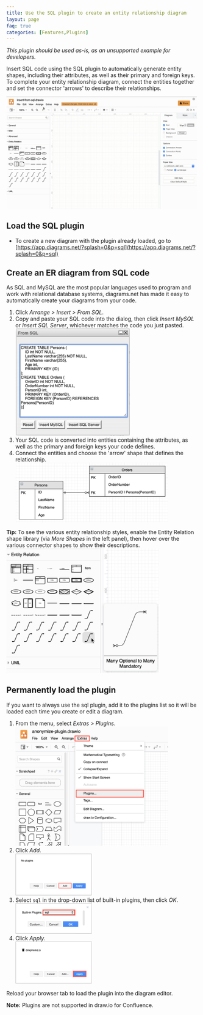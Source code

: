 ```yaml
---
title: Use the SQL plugin to create an entity relationship diagram
layout: page
faq: true
categories: [Features,Plugins]
---
```


_This plugin should be used as-is, as an unsupported example for developers._

Insert SQL code  using the SQL plugin to automatically generate entity shapes, including their attributes, as well as their primary and foreign keys. To complete your entity relationship diagram, connect the entities together and set the connector 'arrows' to describe their relationships.

<img src="/assets/img/blog/sql-plugin-insert.gif" style="width=100%;max-width:500px;height:auto;" alt="Insert SQL code to create your ER diagram automatically using the SQL plugin at diagrams.net">

## Load the SQL plugin

* To create a new diagram with the plugin already loaded, go to [https://app.diagrams.net/?splash=0&p=sql](https://app.diagrams.net/?splash=0&p=sql)

## Create an ER diagram from SQL code

As SQL and MySQL are the most popular languages used to program and work with relational database systems, diagrams.net has made it easy to automatically create your diagrams from your code.

1. Click _Arrange > Insert > From SQL_.
2. Copy and paste your SQL code into the dialog, then click _Insert MySQL_ or _Insert SQL Server_, whichever matches the code you just pasted.
<br /><img src="/assets/img/blog/sql-plugin-insert-dialog.png" style="width=100%;max-width:300px;height:auto;" alt="Insert SQL code then select which SQL it is to create an ER diagram automatically">
3. Your SQL code is converted into entities containing the attributes, as well as the primary and foreign keys your code defines.
4. Connect the entities and choose the 'arrow' shape that defines the relationship.
<br /><img src="/assets/img/blog/sql-plugin-inserted-entities.png" style="width=100%;max-width:400px;height:auto;" alt="Entity shapes are automatically created based on your SQL code - draw connectors to finish your ER diagram">

**Tip:** To see the various entity relationship styles, enable the Entity Relation shape library (via _More Shapes_ in the left panel), then hover over the various connector shapes to show their descriptions.
<br /><img src="/assets/img/blog/entity-relation-shape-library-hover.png" style="width=100%;max-width:400px;height:auto;" alt="Hover over connector shapes in the Entity Relation library to see them more clearly">

## Permanently load the plugin

If you want to always use the sql plugin, add it to the plugins list so it will be loaded each time you create or edit a diagram.

1. From the menu, select _Extras > Plugins_.
<br /><img src="/assets/img/blog/extras-plugins.png" style="width=100%;max-width:400px;height:auto;" alt="Open the plugins list">
2. Click _Add_.
<br /><img src="/assets/img/blog/add-plugin.png" style="width=100%;max-width:200px;height:auto;" alt="Add a new plugin">
3. Select ``sql`` in the drop-down list of built-in plugins, then click _OK_.
<br /><img src="/assets/img/blog/add-sql-plugin.png" style="width=100%;max-width:200px;height:auto;" alt="Add the SQL plugin">
4. Click _Apply_.
<br /><img src="/assets/img/blog/add-sql-plugin-apply.png" style="width=100%;max-width:200px;height:auto;" alt="Add the SQL plugin">

Reload your browser tab to load the plugin into the diagram editor.

**Note:** Plugins are not supported in draw.io for Confluence.

